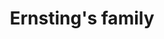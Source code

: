 ---
title: "Ernsting's family"
url: /berlin/ernstings-family-wilmersdorfer-strasse/
shop: Kleidung
---